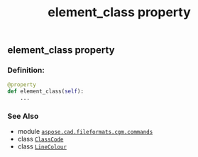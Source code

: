 ﻿---
title: element_class property
second_title: Aspose.CAD for Python via .NET API References
description: 
type: docs
weight: 70
url: /python-net/aspose.cad.fileformats.cgm.commands/linecolour/element_class/
is_root: false
---

## element_class property

### Definition:
```python
@property
def element_class(self):
    ...
```

### See Also
* module [`aspose.cad.fileformats.cgm.commands`](../../)
* class [`ClassCode`](/cad/python-net/aspose.cad.fileformats.cgm.enums/classcode)
* class [`LineColour`](/cad/python-net/aspose.cad.fileformats.cgm.commands/linecolour)
